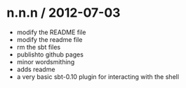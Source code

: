 
n.n.n / 2012-07-03 
==================

  * modify the README file
  * modify the readme file
  * rm the sbt files
  * publishto github pages
  * minor wordsmithing
  * adds readme
  * a very basic sbt-0.10 plugin for interacting with the shell
